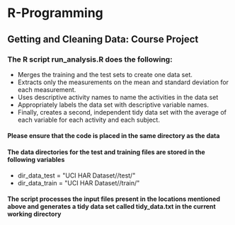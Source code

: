 # R-Programming
## Getting and Cleaning Data: Course Project

### The R script run_analysis.R does the following:
* Merges the training and the test sets to create one data set.
* Extracts only the measurements on the mean and standard deviation for each measurement. 
* Uses descriptive activity names to name the activities in the data set
* Appropriately labels the data set with descriptive variable names. 
* Finally, creates a second, independent tidy data set with the average of each variable for each activity and each subject.

#### Please ensure that the code is placed in the same directory as the data

#### The data directories for the test and training files are stored in the following variables
* dir_data_test = "UCI HAR Dataset//test/"
* dir_data_train = "UCI HAR Dataset//train/"

#### The script processes the input files present in the locations mentioned above and generates a tidy data set called tidy_data.txt in the current working directory